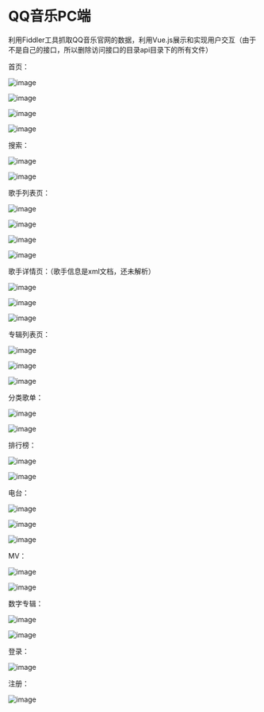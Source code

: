# QQ音乐PC端
利用Fiddler工具抓取QQ音乐官网的数据，利用Vue.js展示和实现用户交互（由于不是自己的接口，所以删除访问接口的目录api目录下的所有文件）

首页：

![image](https://github.com/wokeyi/QQ-PC-/blob/master/images/index-rank.png)

![image](https://github.com/wokeyi/QQ-PC-/blob/master/images/index-recommend.png)

![image](https://github.com/wokeyi/QQ-PC-/blob/master/images/index-hot.png)

![image](https://github.com/wokeyi/QQ-PC-/blob/master/images/index-mv.png)

搜索：

![image](https://github.com/wokeyi/QQ-PC-/blob/master/images/search-1.png)

![image](https://github.com/wokeyi/QQ-PC-/blob/master/images/search-2.png)

歌手列表页：

![image](https://github.com/wokeyi/QQ-PC-/blob/master/images/singer-list-1.png)

![image](https://github.com/wokeyi/QQ-PC-/blob/master/images/singer-list-2.png)

![image](https://github.com/wokeyi/QQ-PC-/blob/master/images/singer-list-3.png)

![image](https://github.com/wokeyi/QQ-PC-/blob/master/images/singer-list-4.png)

歌手详情页：（歌手信息是xml文档，还未解析）

![image](https://github.com/wokeyi/QQ-PC-/blob/master/images/singer-1.png)

![image](https://github.com/wokeyi/QQ-PC-/blob/master/images/singer-2.png)

![image](https://github.com/wokeyi/QQ-PC-/blob/master/images/singer-3.png)

专辑列表页：

![image](https://github.com/wokeyi/QQ-PC-/blob/master/images/album-1.png)

![image](https://github.com/wokeyi/QQ-PC-/blob/master/images/album-2.png)

![image](https://github.com/wokeyi/QQ-PC-/blob/master/images/album-3.png)

分类歌单：

![image](https://github.com/wokeyi/QQ-PC-/blob/master/images/playList-1.png)

![image](https://github.com/wokeyi/QQ-PC-/blob/master/images/playList-2.png)

排行榜：

![image](https://github.com/wokeyi/QQ-PC-/blob/master/images/rank-1.png)

![image](https://github.com/wokeyi/QQ-PC-/blob/master/images/rank-2.png)

电台：

![image](https://github.com/wokeyi/QQ-PC-/blob/master/images/radio-1.png)

![image](https://github.com/wokeyi/QQ-PC-/blob/master/images/radio-2.png)

![image](https://github.com/wokeyi/QQ-PC-/blob/master/images/radio-3.png)

MV：

![image](https://github.com/wokeyi/QQ-PC-/blob/master/images/mv-1.png)

![image](https://github.com/wokeyi/QQ-PC-/blob/master/images/mv-2.png)

数字专辑：

![image](https://github.com/wokeyi/QQ-PC-/blob/master/images/album-mall-1.png)

![image](https://github.com/wokeyi/QQ-PC-/blob/master/images/album-mall-2.png)

登录：

![image](https://github.com/wokeyi/QQ-PC-/blob/master/images/login.png)

注册：

![image](https://github.com/wokeyi/QQ-PC-/blob/master/images/register.png)


